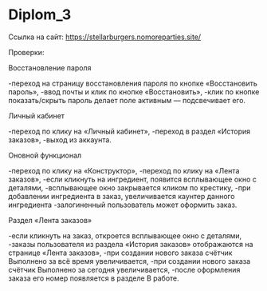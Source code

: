 # Diplom_3
Ссылка на сайт: https://stellarburgers.nomoreparties.site/

Проверки:

Восстановление пароля

-переход на страницу восстановления пароля по кнопке «Восстановить пароль»,
-ввод почты и клик по кнопке «Восстановить»,
-клик по кнопке показать/скрыть пароль делает поле активным — подсвечивает его.

Личный кабинет 

-переход по клику на «Личный кабинет»,
-переход в раздел «История заказов»,
-выход из аккаунта.

Оновной функционал

-переход по клику на «Конструктор»,
-переход по клику на «Лента заказов»,
-если кликнуть на ингредиент, появится всплывающее окно с деталями,
-всплывающее окно закрывается кликом по крестику,
-при добавлении ингредиента в заказ, увеличивается каунтер данного ингредиента
-залогиненный пользователь может оформить заказ.

Раздел «Лента заказов»

-если кликнуть на заказ, откроется всплывающее окно с деталями,
-заказы пользователя из раздела «История заказов» отображаются на странице «Лента заказов»,
-при создании нового заказа счётчик Выполнено за всё время увеличивается,
-при создании нового заказа счётчик Выполнено за сегодня увеличивается,
-после оформления заказа его номер появляется в разделе В работе.